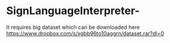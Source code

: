 # SignLanguageInterpreter-

It requires big dataset which can be downloaded here https://www.dropbox.com/s/xgbb96to10aggrn/dataset.rar?dl=0
